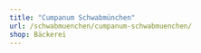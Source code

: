```yaml
---
title: "Cumpanum Schwabmünchen"
url: /schwabmuenchen/cumpanum-schwabmuenchen/
shop: Bäckerei
---
```

